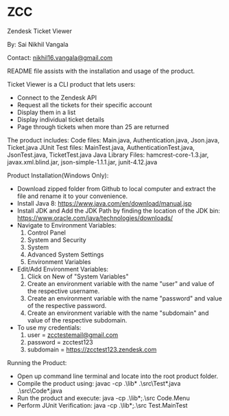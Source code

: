 # ZCC
Zendesk Ticket Viewer

By: Sai Nikhil Vangala

Contact: nikhil16.vangala@gmail.com


README file assists with the installation and usage of the product.


Ticket Viewer is a CLI product that lets users:
* Connect to the Zendesk API
* Request all the tickets for their specific account
* Display them in a list
* Display individual ticket details
* Page through tickets when more than 25 are returned

The product includes:
Code files: Main.java, Authentication.java, Json.java, Ticket.java
JUnit Test files: MainTest.java, AuthenticationTest.java, JsonTest.java, TicketTest.java
Java Library Files: hamcrest-core-1.3.jar, javax.xml.blind.jar, json-simple-1.1.1.jar, junit-4.12.java

Product Installation(Windows Only):
* Download zipped folder from Github to local computer and extract the file and rename it to your convenience.
* Install Java 8: https://www.java.com/en/download/manual.jsp
* Install JDK and Add the JDK Path by finding the location of the JDK bin: https://www.oracle.com/java/technologies/downloads/
* Navigate to Environment Variables:
    1) Control Panel
    2) System and Security
    3) System
    4) Advanced System Settings
    5) Environment Variables
* Edit/Add Environment Variables:
    1) Click on New of "System Variables"
    2) Create an environment variable with the name "user" and value of the respective username.
    3) Create an environment variable with the name "password" and value of the respective password.
    4) Create an environment variable with the name "subdomain" and value of the respective subdomain.
* To use my credentials:
    1) user = zcctestemail@gmail.com
    2) password = zcctest123
    3) subdomain = https://zcctest123.zendesk.com

Running the Product:
* Open up command line terminal and locate into the root product folder.
* Compile the product using: javac -cp .\lib\* .\src\Test\*.java .\src\Code\*.java
* Run the product and execute: java -cp .\lib\*;.\src Code.Menu
* Perform JUnit Verification: java -cp .\lib\*;.\src Test.MainTest

